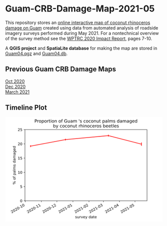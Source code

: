 # Guam-CRB-Damage-Map-2021-05

This repository stores an [online interactive map of coconut rhinoceros damage on Guam](https://aubreymoore.github.io/Guam-CRB-Damage-Map-2021-05/webmap) created using data from automated analysis of roadside imagery surveys performed during May 2021. For a nontechnical overview of the survey method see the [WPTRC 2020 Impact Report](https://www.uog.edu/_resources/files/wptrc/2020WPTRCFinal.pdf), pages 7-10.

A **QGIS project** and **SpatiaLite database** for making the map are stored in [Guam04.qgz](Guam04.qgz) and [Guam04.db](Guam04.db).

## Previous Guam CRB Damage Maps

[Oct 2020](https://aubreymoore.github.io/new-crb-damage-map/#11/13.4437/144.7861)<br>
[Dec 2020](https://aubreymoore.github.io/Guam-CRB-damage-map-2020-12/webmap/v1/#11/13.4437/144.7861)<br>
[March 2021](https://aubreymoore.github.io/Guam-CRB-Damage-Map-2021-03/#11/13.4437/144.7861)

## Timeline Plot

![timeline plot](timeline.svg)

